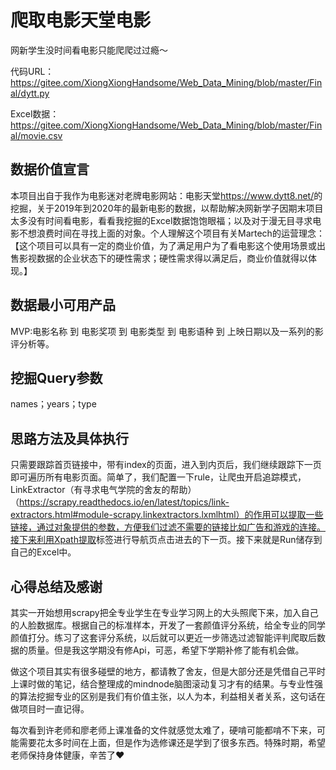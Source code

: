 # 爬取电影天堂电影

网新学生没时间看电影只能爬爬过过瘾～

代码URL：<https://gitee.com/XiongXiongHandsome/Web_Data_Mining/blob/master/Final/dytt.py>

Excel数据：<https://gitee.com/XiongXiongHandsome/Web_Data_Mining/blob/master/Final/movie.csv>

## 数据价值宣言

本项目出自于我作为电影迷对老牌电影网站：电影天堂<https://www.dytt8.net/>的挖掘，关于2019年到2020年的最新电影的数据，以帮助解决网新学子因期末项目太多没有时间看电影，看看我挖掘的Excel数据饱饱眼福；以及对于漫无目寻求电影不想浪费时间在寻找上面的对象。个人理解这个项目有关Martech的运营理念：【这个项目可以具有一定的商业价值，为了满足用户为了看电影这个使用场景或出售影视数据的企业状态下的硬性需求；硬性需求得以满足后，商业价值就得以体现。】

## 数据最小可用产品

MVP:电影名称 到 电影奖项 到 电影类型 到 电影语种 到 上映日期以及一系列的影评分析等。

## 挖掘Query参数

names；years；type

## 思路方法及具体执行

只需要跟踪首页链接中，带有index的页面，进入到内页后，我们继续跟踪下一页即可遍历所有电影页面。简单了，我们配置一下rule，让爬虫开启追踪模式，LinkExtractor（有寻求电气学院的舍友的帮助）（https://scrapy.readthedocs.io/en/latest/topics/link-extractors.html#module-scrapy.linkextractors.lxmlhtml）的作用可以提取一些链接，通过对象提供的参数，方便我们过滤不需要的链接比如广告和游戏的连接。接下来利用Xpath提取<a>标签进行导航页点击进去的下一页。接下来就是Run储存到自己的Excel中。

## 心得总结及感谢

其实一开始想用scrapy把全专业学生在专业学习网上的大头照爬下来，加入自己的人脸数据库。根据自己的标准样本，开发了一套颜值评分系统，给全专业的同学颜值打分。练习了这套评分系统，以后就可以更近一步筛选过滤智能评判爬取后数据的质量。但是我这学期没有修Api，可恶，希望下学期补修了能有机会做。

做这个项目其实有很多碰壁的地方，都请教了舍友，但是大部分还是凭借自己平时上课时做的笔记，结合整理成的mindnode脑图滚动复习才有的结果。与专业性强的算法挖掘专业的区别是我们有价值主张，以人为本，利益相关者关系，这句话在做项目时一直记得。

每次看到许老师和廖老师上课准备的文件就感觉太难了，硬啃可能都啃不下来，可能需要花太多时间在上面，但是作为选修课还是学到了很多东西。特殊时期，希望老师保持身体健康，辛苦了❤️









